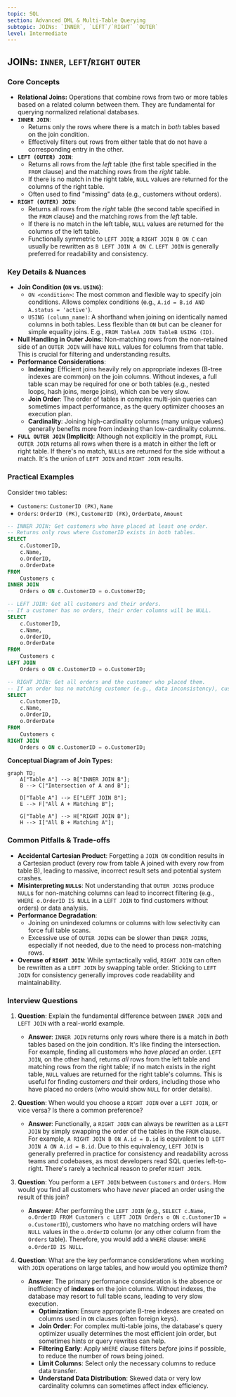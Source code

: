 ```yaml
---
topic: SQL
section: Advanced DML & Multi-Table Querying
subtopic: JOINs: `INNER`, `LEFT`/`RIGHT` `OUTER`
level: Intermediate
---
```


## JOINs: `INNER`, `LEFT`/`RIGHT` `OUTER`
### Core Concepts

*   **Relational Joins:** Operations that combine rows from two or more tables based on a related column between them. They are fundamental for querying normalized relational databases.
*   **`INNER JOIN`**:
    *   Returns only the rows where there is a match in *both* tables based on the join condition.
    *   Effectively filters out rows from either table that do not have a corresponding entry in the other.
*   **`LEFT (OUTER) JOIN`**:
    *   Returns all rows from the *left* table (the first table specified in the `FROM` clause) and the matching rows from the *right* table.
    *   If there is no match in the right table, `NULL` values are returned for the columns of the right table.
    *   Often used to find "missing" data (e.g., customers without orders).
*   **`RIGHT (OUTER) JOIN`**:
    *   Returns all rows from the *right* table (the second table specified in the `FROM` clause) and the matching rows from the *left* table.
    *   If there is no match in the left table, `NULL` values are returned for the columns of the left table.
    *   Functionally symmetric to `LEFT JOIN`; a `RIGHT JOIN B ON C` can usually be rewritten as `B LEFT JOIN A ON C`. `LEFT JOIN` is generally preferred for readability and consistency.

### Key Details & Nuances

*   **Join Condition (`ON` vs. `USING`)**:
    *   `ON <condition>`: The most common and flexible way to specify join conditions. Allows complex conditions (e.g., `A.id = B.id AND A.status = 'active'`).
    *   `USING (column_name)`: A shorthand when joining on identically named columns in both tables. Less flexible than `ON` but can be cleaner for simple equality joins. E.g., `FROM TableA JOIN TableB USING (ID)`.
*   **Null Handling in Outer Joins**: Non-matching rows from the non-retained side of an `OUTER JOIN` will have `NULL` values for columns from that table. This is crucial for filtering and understanding results.
*   **Performance Considerations**:
    *   **Indexing**: Efficient joins heavily rely on appropriate indexes (B-tree indexes are common) on the join columns. Without indexes, a full table scan may be required for one or both tables (e.g., nested loops, hash joins, merge joins), which can be very slow.
    *   **Join Order**: The order of tables in complex multi-join queries can sometimes impact performance, as the query optimizer chooses an execution plan.
    *   **Cardinality**: Joining high-cardinality columns (many unique values) generally benefits more from indexing than low-cardinality columns.
*   **`FULL OUTER JOIN` (Implicit)**: Although not explicitly in the prompt, `FULL OUTER JOIN` returns all rows when there is a match in either the left or right table. If there's no match, `NULL`s are returned for the side without a match. It's the union of `LEFT JOIN` and `RIGHT JOIN` results.

### Practical Examples

Consider two tables:
*   `Customers`: `CustomerID (PK)`, `Name`
*   `Orders`: `OrderID (PK)`, `CustomerID (FK)`, `OrderDate`, `Amount`

```sql
-- INNER JOIN: Get customers who have placed at least one order.
-- Returns only rows where CustomerID exists in both tables.
SELECT
    c.CustomerID,
    c.Name,
    o.OrderID,
    o.OrderDate
FROM
    Customers c
INNER JOIN
    Orders o ON c.CustomerID = o.CustomerID;

-- LEFT JOIN: Get all customers and their orders.
-- If a customer has no orders, their order columns will be NULL.
SELECT
    c.CustomerID,
    c.Name,
    o.OrderID,
    o.OrderDate
FROM
    Customers c
LEFT JOIN
    Orders o ON c.CustomerID = o.CustomerID;

-- RIGHT JOIN: Get all orders and the customer who placed them.
-- If an order has no matching customer (e.g., data inconsistency), customer columns will be NULL.
SELECT
    c.CustomerID,
    c.Name,
    o.OrderID,
    o.OrderDate
FROM
    Customers c
RIGHT JOIN
    Orders o ON c.CustomerID = o.CustomerID;
```

**Conceptual Diagram of Join Types:**

```mermaid
graph TD;
    A["Table A"] --> B["INNER JOIN B"];
    B --> C["Intersection of A and B"];

    D["Table A"] --> E["LEFT JOIN B"];
    E --> F["All A + Matching B"];

    G["Table A"] --> H["RIGHT JOIN B"];
    H --> I["All B + Matching A"];
```

### Common Pitfalls & Trade-offs

*   **Accidental Cartesian Product**: Forgetting a `JOIN ON` condition results in a Cartesian product (every row from table A joined with every row from table B), leading to massive, incorrect result sets and potential system crashes.
*   **Misinterpreting `NULL`s**: Not understanding that `OUTER JOIN`s produce `NULL`s for non-matching columns can lead to incorrect filtering (e.g., `WHERE o.OrderID IS NULL` in a `LEFT JOIN` to find customers without orders) or data analysis.
*   **Performance Degradation**:
    *   Joining on unindexed columns or columns with low selectivity can force full table scans.
    *   Excessive use of `OUTER JOIN`s can be slower than `INNER JOIN`s, especially if not needed, due to the need to process non-matching rows.
*   **Overuse of `RIGHT JOIN`**: While syntactically valid, `RIGHT JOIN` can often be rewritten as a `LEFT JOIN` by swapping table order. Sticking to `LEFT JOIN` for consistency generally improves code readability and maintainability.

### Interview Questions

1.  **Question**: Explain the fundamental difference between `INNER JOIN` and `LEFT JOIN` with a real-world example.
    *   **Answer**: `INNER JOIN` returns only rows where there is a match in *both* tables based on the join condition. It's like finding the intersection. For example, finding all customers who *have placed* an order. `LEFT JOIN`, on the other hand, returns *all* rows from the left table and matching rows from the right table; if no match exists in the right table, `NULL` values are returned for the right table's columns. This is useful for finding customers *and* their orders, including those who have placed no orders (who would show `NULL` for order details).

2.  **Question**: When would you choose a `RIGHT JOIN` over a `LEFT JOIN`, or vice versa? Is there a common preference?
    *   **Answer**: Functionally, a `RIGHT JOIN` can always be rewritten as a `LEFT JOIN` by simply swapping the order of the tables in the `FROM` clause. For example, `A RIGHT JOIN B ON A.id = B.id` is equivalent to `B LEFT JOIN A ON A.id = B.id`. Due to this equivalency, `LEFT JOIN` is generally preferred in practice for consistency and readability across teams and codebases, as most developers read SQL queries left-to-right. There's rarely a technical reason to prefer `RIGHT JOIN`.

3.  **Question**: You perform a `LEFT JOIN` between `Customers` and `Orders`. How would you find all customers who have *never* placed an order using the result of this join?
    *   **Answer**: After performing the `LEFT JOIN` (e.g., `SELECT c.Name, o.OrderID FROM Customers c LEFT JOIN Orders o ON c.CustomerID = o.CustomerID`), customers who have no matching orders will have `NULL` values in the `o.OrderID` column (or any other column from the `Orders` table). Therefore, you would add a `WHERE` clause: `WHERE o.OrderID IS NULL`.

4.  **Question**: What are the key performance considerations when working with `JOIN` operations on large tables, and how would you optimize them?
    *   **Answer**: The primary performance consideration is the absence or inefficiency of **indexes** on the join columns. Without indexes, the database may resort to full table scans, leading to very slow execution.
        *   **Optimization**: Ensure appropriate B-tree indexes are created on columns used in `ON` clauses (often foreign keys).
        *   **Join Order**: For complex multi-table joins, the database's query optimizer usually determines the most efficient join order, but sometimes hints or query rewrites can help.
        *   **Filtering Early**: Apply `WHERE` clause filters *before* joins if possible, to reduce the number of rows being joined.
        *   **Limit Columns**: Select only the necessary columns to reduce data transfer.
        *   **Understand Data Distribution**: Skewed data or very low cardinality columns can sometimes affect index efficiency.
